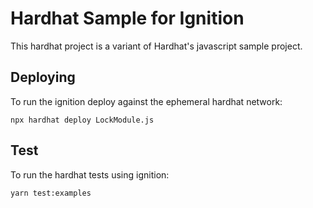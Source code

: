 # Hardhat Sample for Ignition

This hardhat project is a variant of Hardhat's javascript sample project.

## Deploying

To run the ignition deploy against the ephemeral hardhat network:

```shell
npx hardhat deploy LockModule.js
```

## Test

To run the hardhat tests using ignition:

```shell
yarn test:examples
```
